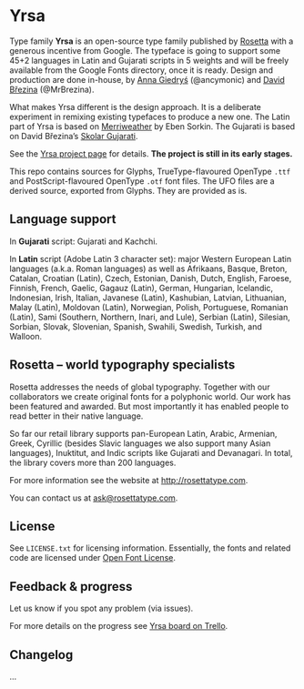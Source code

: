 # Yrsa

Type family **Yrsa** is an open-source type family published by [Rosetta](https://rosettatype.com) with a generous incentive from Google. The typeface is going to support some 45+2 languages in Latin and Gujarati scripts in 5 weights and will be freely available from the Google Fonts directory, once it is ready. Design and production are done in-house, by [Anna Giedryś](http://ancymonic.com) (@ancymonic) and [David Březina](http://davi.cz) (@MrBrezina).

What makes Yrsa different is the design approach. It is a deliberate experiment in remixing existing typefaces to produce a new one. The Latin part of Yrsa is based on [Merriweather](http://sorkintype.com/fonts.html#mw) by Eben Sorkin. The Gujarati is based on David Březina’s [Skolar Gujarati](https://www.rosettatype.com/Skolar#gujarati).

See the [Yrsa project page](http://github.rosettatype.com/yrsa) for details. **The project is still in its early stages.**

This repo contains sources for Glyphs, TrueType-flavoured OpenType `.ttf` and PostScript-flavoured OpenType `.otf` font files. The UFO files are a derived source, exported from Glyphs. They are provided as is.


## Language support

In **Gujarati** script: Gujarati and Kachchi.

In **Latin** script (Adobe Latin 3 character set): major Western European Latin languages (a.k.a. Roman languages) as well as Afrikaans, Basque, Breton, Catalan, Croatian (Latin), Czech, Estonian, Danish, Dutch, English, Faroese, Finnish, French, Gaelic, Gagauz (Latin), German, Hungarian, Icelandic, Indonesian, Irish, Italian, Javanese (Latin), Kashubian, Latvian, Lithuanian, Malay (Latin), Moldovan (Latin), Norwegian, Polish, Portuguese, Romanian (Latin), Sami (Southern, Northern, Inari, and Lule), Serbian (Latin), Silesian, Sorbian, Slovak, Slovenian, Spanish, Swahili, Swedish, Turkish, and Walloon.


## Rosetta – world typography specialists

Rosetta addresses the needs of global typography. Together with our collaborators we create original fonts for a polyphonic world. Our work has been featured and awarded. But most importantly it has enabled people to read better in their native language.

So far our retail library supports pan-European Latin, Arabic, Armenian, Greek, Cyrillic (besides Slavic languages we also support many Asian languages), Inuktitut, and Indic scripts like Gujarati and Devanagari. In total, the library covers more than 200 languages.

For more information see the website at http://rosettatype.com.

You can contact us at <ask@rosettatype.com>.


## License

See `LICENSE.txt` for licensing information. Essentially, the fonts and related code are licensed under [Open Font License](http://scripts.sil.org/OFL).


## Feedback & progress

Let us know if you spot any problem (via issues).

For more details on the progress see [Yrsa board on Trello](https://trello.com/b/Fezyihsg).


## Changelog

…




